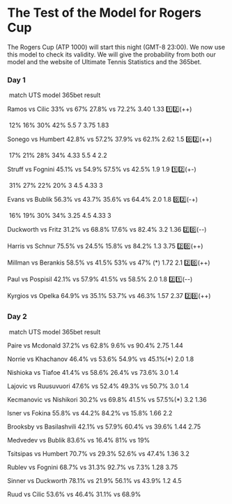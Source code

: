 # The Test of the Model for Rogers Cup

The Rogers Cup (ATP 1000) will start this night (GMT-8 23:00). We now use this model to check its validity. We will give the probability from both our model and the website of Ultimate Tennis Statistics and the 365bet.

### Day 1

​     match                   	 UTS                   model                        365bet                      result

Ramos vs Cilic      	33%  vs  67%      27.8% vs 72.2%           3.40         1.33                :one::two:(++)

​																12% 16% 30% 42%      5.5   7   3.75   1.83

Sonego vs Humbert   42.8% vs 57.2%    37.9% vs 62.1%          2.62          1.5  				  :zero::two:(++)

​																17% 21% 28% 34%		4.33  5.5  4  2.2 

Struff vs Fognini       45.1% vs 54.9%     57.5% vs 42.5%         1.9            1.9                 :one::two:(+-)

​																 31% 27% 22% 20%  	 3   4.5  4.33   3

Evans vs Bublik        56.3% vs 43.7%     35.6% vs 64.4%         2.0            1.8                 :zero::two:(-+)

​																 16% 19% 30% 34%       3.25 4.5 4.33 3 

Duckworth vs Fritz    31.2% vs 68.8%     17.6% vs 82.4%         3.2            1.36               :two::zero:(--)

Harris vs Schnur        75.5% vs 24.5%    15.8% vs 84.2%			1.3            3.75 				:two::zero:(++)

Millman vs Berankis   58.5% vs 41.5%      53% vs 47% (*)       1.72           2.1				   :two::zero:(++)

Paul vs Pospisil          42.1% vs 57.9%     41.5% vs 58.5%         2.0            1.8				  :two::one:(--)

Kyrgios vs Opelka      64.9% vs 35.1%     53.7% vs 46.3%        1.57          2.37               :two::zero:(++)



### Day 2

​     match                   	 UTS                   model                        365bet                      result

Paire vs Mcdonald       37.2% vs 62.8%   9.6% vs 90.4%           2.75         1.44

Norrie vs Khachanov    46.4% vs 53.6%   54.9% vs 45.1%(*)     2.0           1.8

Nishioka vs Tiafoe       41.4% vs 58.6%	26.4% vs 73.6% 		 3.0           1.4

Lajovic vs Ruusuvuori  47.6% vs 52.4%    49.3% vs 50.7%        3.0           1.4

Kecmanovic vs Nishikori 30.2% vs 69.8%  41.5% vs 57.5%(*)    3.2           1.36

Isner vs Fokina             55.8% vs 44.2%    84.2% vs 15.8%        1.66         2.2

Brooksby vs Basilashvili 42.1% vs 57.9%   60.4% vs 39.6%        1.44         2.75

Medvedev vs Bublik      83.6% vs 16.4%    81% vs 19%

Tsitsipas vs Humbert      70.7% vs 29.3%     52.6% vs 47.4%      1.36         3.2

Rublev vs Fognini         68.7% vs 31.3%     92.7% vs 7.3% 		1.28         3.75

Sinner vs Duckworth      78.1% vs 21.9%    56.1% vs 43.9%      1.2           4.5

Ruud vs Cilic                53.6% vs 46.4%    31.1% vs 68.9%     

​     
